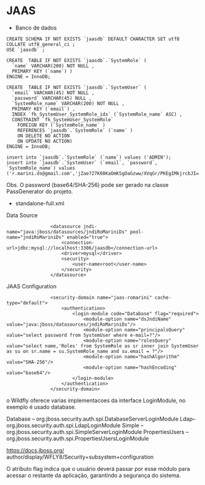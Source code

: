 # JAAS

* Banco de dados

```
CREATE SCHEMA IF NOT EXISTS `jaasdb` DEFAULT CHARACTER SET utf8 COLLATE utf8_general_ci ;
USE `jaasdb` ;

CREATE  TABLE IF NOT EXISTS `jaasdb`.`SystemRole` (
  `name` VARCHAR(200) NOT NULL ,
  PRIMARY KEY (`name`) )
ENGINE = InnoDB;

CREATE  TABLE IF NOT EXISTS `jaasdb`.`SystemUser` (
  `email` VARCHAR(45) NOT NULL ,
  `password` VARCHAR(45) NULL ,
  `SystemRole_name` VARCHAR(200) NOT NULL ,
  PRIMARY KEY (`email`) ,
  INDEX `fk_SystemUser_SystemRole_idx` (`SystemRole_name` ASC) ,
  CONSTRAINT `fk_SystemUser_SystemRole`
    FOREIGN KEY (`SystemRole_name` )
    REFERENCES `jaasdb`.`SystemRole` (`name` )
    ON DELETE NO ACTION
    ON UPDATE NO ACTION)
ENGINE = InnoDB;

insert into `jaasdb`.`SystemRole` (`name`) values ('ADMIN');
insert into `jaasdb`.`SystemUser` (`email`, `password`, `SystemRole_name`) values ('r.marini.ds@gmail.com','jZae727K08KaOmKSgOaGzww/XVqGr/PKEgIMkjrcbJI=','ADMIN');

```
Obs. O password (base64/SHA-256) pode ser gerado na classe PassGenerator do projeto.

* standalone-full.xml

Data Source

```
				<datasource jndi-name="java:jboss/datasources/jndiRoMariniDs" pool-name="jndiRoMariniDs" enabled="true">
                    <connection-url>jdbc:mysql://localhost:3306/jaasdb</connection-url>
                    <driver>mysql</driver>
                    <security>
                        <user-name>root</user-name>
                    </security>
                </datasource>

```

JAAS Configuration

```
				<security-domain name="jaas-romarini" cache-type="default">
                    <authentication>
                        <login-module code="Database" flag="required">
                            <module-option name="dsJndiName" value="java:jboss/datasources/jndiRoMariniDs"/>
                            <module-option name="principalsQuery" value="select password from SystemUser where e-mail=?"/>
                            <module-option name="rolesQuery" value="select name,'Roles' from SystemRole as sr inner join SystemUser as su on sr.name = su.SystemRole_name and su.email = ?"/>
                            <module-option name="hashAlgorithm" value="SHA-256"/>
                            <module-option name="hashEncoding" value="base64"/>
                        </login-module>
                    </authentication>
                </security-domain>
```

o Wildfly oferece varias implementacoes da interface LoginModule, no exemplo é usado database.

Database – org.jboss.security.auth.spi.DatabaseServerLoginModule 
Ldap– org.jboss.security.auth.spi.LdapLoginModule 
Simple – org.jboss.security.auth.spi.SimpleServerLoginModule 
PropertiesUsers – org.jboss.security.auth.spi.PropertiesUsersLoginModule 

https://docs.jboss.org/ author/display/WFLY8/Security+subsystem+configuration 

O atributo flag indica que o usuário deverá passar por esse módulo para acessar o restante da aplicação, garantindo a segurança do sistema. 